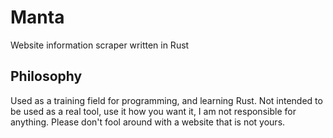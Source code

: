# Manta
Website information scraper written in Rust

## Philosophy
Used as a training field for programming, and learning Rust.
Not intended to be used as a real tool, use it how you want it, I am not responsible for anything.
Please don't fool around with a website that is not yours.
